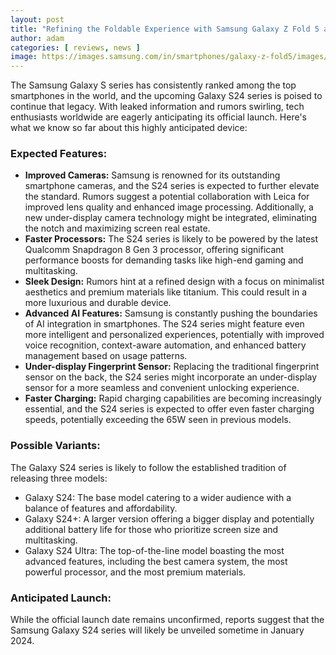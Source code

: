 ```yaml
---
layout: post
title: "Refining the Foldable Experience with Samsung Galaxy Z Fold 5 and Z Flip 5"
author: adam
categories: [ reviews, news ]
image: https://images.samsung.com/in/smartphones/galaxy-z-fold5/images/galaxy-z-fold5-highlights-multitasking-mo.jpg?imbypass=true
---
```


The Samsung Galaxy S series has consistently ranked among the top smartphones in the world, and the upcoming Galaxy S24 series is poised to continue that legacy. With leaked information and rumors swirling, tech enthusiasts worldwide are eagerly anticipating its official launch. Here's what we know so far about this highly anticipated device:

### Expected Features:

- **Improved Cameras:** Samsung is renowned for its outstanding smartphone cameras, and the S24 series is expected to further elevate the standard. Rumors suggest a potential collaboration with Leica for improved lens quality and enhanced image processing. Additionally, a new under-display camera technology might be integrated, eliminating the notch and maximizing screen real estate.
- **Faster Processors:** The S24 series is likely to be powered by the latest Qualcomm Snapdragon 8 Gen 3 processor, offering significant performance boosts for demanding tasks like high-end gaming and multitasking.
- **Sleek Design:** Rumors hint at a refined design with a focus on minimalist aesthetics and premium materials like titanium. This could result in a more luxurious and durable device.
- **Advanced AI Features:** Samsung is constantly pushing the boundaries of AI integration in smartphones. The S24 series might feature even more intelligent and personalized experiences, potentially with improved voice recognition, context-aware automation, and enhanced battery management based on usage patterns.
- **Under-display Fingerprint Sensor:** Replacing the traditional fingerprint sensor on the back, the S24 series might incorporate an under-display sensor for a more seamless and convenient unlocking experience.
- **Faster Charging:** Rapid charging capabilities are becoming increasingly essential, and the S24 series is expected to offer even faster charging speeds, potentially exceeding the 65W seen in previous models.
 
### Possible Variants:

The Galaxy S24 series is likely to follow the established tradition of releasing three models:

- Galaxy S24: The base model catering to a wider audience with a balance of features and affordability.
- Galaxy S24+: A larger version offering a bigger display and potentially additional battery life for those who prioritize screen size and multitasking.
- Galaxy S24 Ultra: The top-of-the-line model boasting the most advanced features, including the best camera system, the most powerful processor, and the most premium materials.

### Anticipated Launch:

While the official launch date remains unconfirmed, reports suggest that the Samsung Galaxy S24 series will likely be unveiled sometime in January 2024.